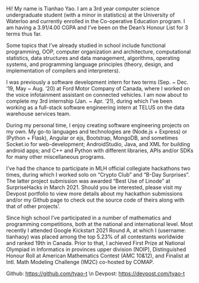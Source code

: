 Hi! My name is Tianhao Yao. I am a 3rd year computer science undergraduate student (with a minor in statistics) at the University of Waterloo and currently enrolled in the Co-operative Education program. I am having a 3.91/4.00 CGPA and I’ve been on the Dean’s Honour List for 3 terms thus far.

Some topics that I’ve already studied in school include functional programming, OOP, computer organization and architecture, computational statistics, data structures and data management, algorithms, operating systems, and programming language principles (theory, design, and implementation of compilers and interpreters).

I was previously a software development intern for two terms (Sep. ~ Dec. ‘19, May ~ Aug. ‘20) at Ford Motor Company of Canada, where I worked on the voice infotainment assistant on connected vehicles. I am now about to complete my 3rd internship (Jan. ~ Apr. ‘21), during which I’ve been working as a full-stack software engineering intern at TELUS on the data warehouse services team.

During my personal time, I enjoy creating software engineering projects on my own. My go-to languages and technologies are (Node.js + Express) or (Python + Flask), Angular or ejs, Bootstrap, MongoDB, and sometimes Socket.io for web-development; AndroidStudio, Java, and XML for building android apps; and C++ and Python with different libraries, APIs and/or SDKs for many other miscellaneous programs.

I’ve had the chance to participate in MLH official collegiate hackathons two times, during which I worked solo on “Crypto Club” and “B-Day Surprises”. The latter project submission was awarded “Best Use of Linode” at SurpriseHacks in March 2021. Should you be interested, please visit my Devpost portfolio to view more details about my hackathon submissions and/or my Github page to check out the source code of theirs along with that of other projects’.

Since high school I’ve participated in a number of mathematics and programming competitions, both at the national and international level. Most recently I attended Google Kickstart 2021 Round A, at which I (username: tianhaoy) was placed among the top 5.23% of all contestants worldwide and ranked 19th in Canada. Prior to that, I achieved First Prize at National Olympiad in Informatics in provinces upper division (NOIP), Distinguished Honour Roll at American Mathematics Contest (AMC 10&12), and Finalist at Intl. Math Modeling Challenge (IM2C) co-hosted by COMAP.

Github: https://github.com/tyao-t \n
Devpost: https://devpost.com/tyao-t
